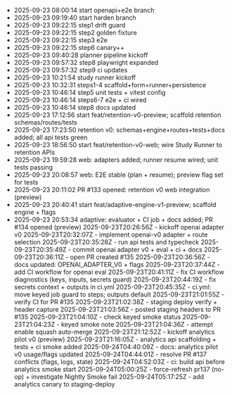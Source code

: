 - 2025-09-23 08:00:14 start openapi+e2e branch
- 2025-09-23 09:19:40 start harden branch
- 2025-09-23 09:22:15 step1 drift guard
- 2025-09-23 09:22:15 step2 golden fixture
- 2025-09-23 09:22:15 step3 e2e
- 2025-09-23 09:22:15 step6 canary++
- 2025-09-23 09:40:28 planner pipeline kickoff
- 2025-09-23 09:57:32 step8 playwright expanded
- 2025-09-23 09:57:32 step9 ci updates
- 2025-09-23 10:21:54 study runner kickoff
- 2025-09-23 10:32:31 steps1-4 scaffold+form+runner+persistence
- 2025-09-23 10:46:14 step5 unit tests + vitest config
- 2025-09-23 10:46:14 steps6-7 e2e + ci wired
- 2025-09-23 10:46:14 step8 docs updated
- 2025-09-23 17:12:56 start feat/retention-v0-preview; scaffold retention schemas/routes/tests
- 2025-09-23 17:23:50 retention v0: schemas+engine+routes+tests+docs added; all api tests green
- 2025-09-23 18:56:50 start feat/retention-v0-web; wire Study Runner to retention APIs
- 2025-09-23 19:59:28 web: adapters added; runner resume wired; unit tests passing
- 2025-09-23 20:08:57 web: E2E stable (plan + resume); preview flag set for tests
- 2025-09-23 20:11:02 PR #133 opened: retention v0 web integration (preview)
- 2025-09-23 20:40:41 start feat/adaptive-engine-v1-preview; scaffold engine + flags
- 2025-09-23 20:53:34 adaptive: evaluator + CI job + docs added; PR #134 opened (preview)
2025-09-23T20:26:56Z - kickoff openai adapter v0
2025-09-23T20:32:07Z - implement openai-v0 adapter + route selection
2025-09-23T20:35:28Z - run api tests and typecheck
2025-09-23T20:35:49Z - commit openai adapter v0 + eval + ci + docs
2025-09-23T20:36:11Z - open PR created #135
2025-09-23T20:36:56Z - docs updated: OPENAI_ADAPTER_V0 + flags
2025-09-23T20:37:44Z - add CI workflow for openai eval
2025-09-23T20:41:11Z - fix CI workflow diagnostics (keys, inputs, secrets guard)
2025-09-23T20:44:19Z - fix secrets context + outputs in ci.yml
2025-09-23T20:45:35Z - ci.yml: move keyed job guard to steps; outputs default
2025-09-23T21:01:55Z - verify CI for PR #135
2025-09-23T21:02:38Z - staging deploy verify + header capture
2025-09-23T21:03:56Z - posted staging headers to PR #135
2025-09-23T21:04:10Z - check keyed smoke status
2025-09-23T21:04:23Z - keyed smoke note
2025-09-23T21:04:36Z - attempt enable squash auto-merge
2025-09-23T21:12:52Z - kickoff analytics pilot v0 (preview)
2025-09-23T21:16:05Z - analytics api scaffolding + tests + ci smoke added
2025-09-24T04:40:09Z - docs: analytics pilot v0 usage/flags updated
2025-09-24T04:44:01Z - resolve PR #137 conflicts (flags, logs, state)
2025-09-24T04:52:03Z - ci: build api before analytics smoke start
2025-09-24T05:00:25Z - force-refresh pr137 (no-op) + investigate Nightly Smoke fail
2025-09-24T05:17:25Z - add analytics canary to staging-deploy
